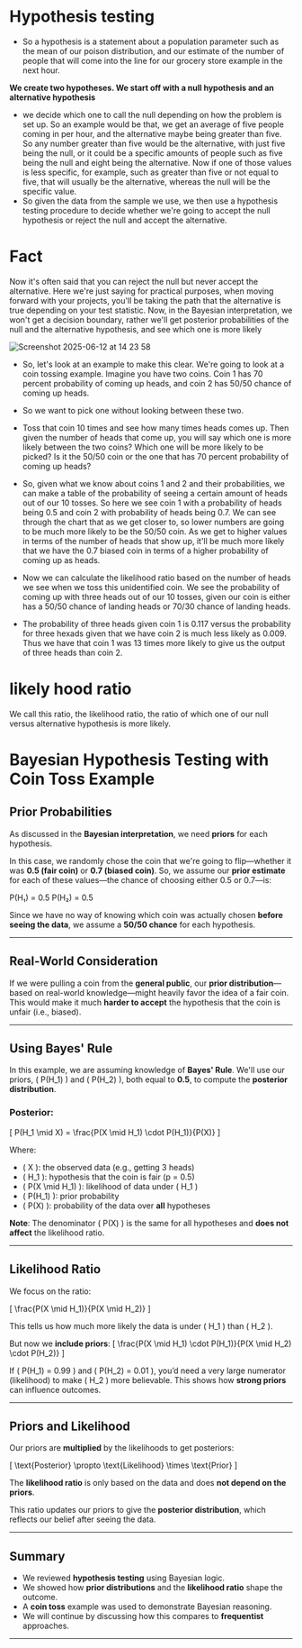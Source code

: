 # Hypothesis testing 
- So a hypothesis is a statement about a population parameter such as the mean of our poison distribution, and our estimate of the number of people that will come into the line for our grocery store example in the next hour.

**We create two hypotheses. We start off with a null hypothesis and an alternative hypothesis**
- we decide which one to call the null depending on how the problem is set up. So an example would be that, we get an average of five people coming in per hour, and the alternative maybe being greater than five. So any number greater than five would be the alternative, with just five being the null, or it could be a specific amounts of people such as five being the null and eight being the alternative. Now if one of those values is less specific, for example, such as greater than five or not equal to five, that will usually be the alternative, whereas the null will be the specific value.
- So given the data from the sample we use, we then use a hypothesis testing procedure to decide whether we're going to accept the null hypothesis or reject the null and accept the alternative.

# Fact
Now it's often said that you can reject the null but never accept the alternative. Here we're just saying for practical purposes, when moving forward with your projects, you'll be taking the path that the alternative is true depending on your test statistic. Now, in the Bayesian interpretation, we won't get a decision boundary, rather we'll get posterior probabilities of the null and the alternative hypothesis, and see which one is more likely

![Screenshot 2025-06-12 at 14 23 58](https://github.com/user-attachments/assets/16cc6756-febb-4d4d-bd42-392a42c40dd5)

- So, let's look at an example to make this clear. We're going to look at a coin tossing example. Imagine you have two coins. Coin 1 has 70 percent probability of coming up heads, and coin 2 has 50/50 chance of coming up heads.

- So we want to pick one without looking between these two.
- Toss that coin 10 times and see how many times heads comes up. Then given the number of heads that come up, you will say which one is more likely between the two coins? Which one will be more likely to be picked? Is it the 50/50 coin or the one that has 70 percent probability of coming up heads?
- So, given what we know about coins 1 and 2 and their probabilities, we can make a table of the probability of seeing a certain amount of heads out of our 10 tosses. So here we see coin 1 with a probability of heads being 0.5 and coin 2 with probability of heads being 0.7. We can see through the chart that as we get closer to, so lower numbers are going to be much more likely to be the 50/50 coin. As we get to higher values in terms of the number of heads that show up, it'll be much more likely that we have the 0.7 biased coin in terms of a higher probability of coming up as heads.

- Now we can calculate the likelihood ratio based on the number of heads we see when we toss this unidentified coin. We see the probability of coming up with three heads out of our 10 tosses, given our coin is either has a 50/50 chance of landing heads or 70/30 chance of landing heads.
- The probability of three heads given coin 1 is 0.117 versus the probability for three hexads given that we have coin 2 is much less likely as 0.009. Thus we have that coin 1 was 13 times more likely to give us the output of three heads than coin 2.
# likely hood ratio 
We call this ratio, the likelihood ratio, the ratio of which one of our null versus alternative hypothesis is more likely.

# Bayesian Hypothesis Testing with Coin Toss Example

## Prior Probabilities

As discussed in the **Bayesian interpretation**, we need **priors** for each hypothesis.

In this case, we randomly chose the coin that we're going to flip—whether it was **0.5 (fair coin)** or **0.7 (biased coin)**. So, we assume our **prior estimate** for each of these values—the chance of choosing either 0.5 or 0.7—is:

P(H₁) = 0.5
P(H₂) = 0.5


Since we have no way of knowing which coin was actually chosen **before seeing the data**, we assume a **50/50 chance** for each hypothesis.

---

## Real-World Consideration

If we were pulling a coin from the **general public**, our **prior distribution**—based on real-world knowledge—might heavily favor the idea of a fair coin. This would make it much **harder to accept** the hypothesis that the coin is unfair (i.e., biased).

---

## Using Bayes' Rule

In this example, we are assuming knowledge of **Bayes' Rule**. We'll use our priors, \( P(H_1) \) and \( P(H_2) \), both equal to **0.5**, to compute the **posterior distribution**.

### Posterior:
\[
P(H_1 \mid X) = \frac{P(X \mid H_1) \cdot P(H_1)}{P(X)}
\]

Where:
- \( X \): the observed data (e.g., getting 3 heads)
- \( H_1 \): hypothesis that the coin is fair (p = 0.5)
- \( P(X \mid H_1) \): likelihood of data under \( H_1 \)
- \( P(H_1) \): prior probability
- \( P(X) \): probability of the data over **all** hypotheses

**Note**: The denominator \( P(X) \) is the same for all hypotheses and **does not affect** the likelihood ratio.

---

## Likelihood Ratio

We focus on the ratio:

\[
\frac{P(X \mid H_1)}{P(X \mid H_2)}
\]

This tells us how much more likely the data is under \( H_1 \) than \( H_2 \).

But now we **include priors**:
\[
\frac{P(X \mid H_1) \cdot P(H_1)}{P(X \mid H_2) \cdot P(H_2)}
\]

If \( P(H_1) = 0.99 \) and \( P(H_2) = 0.01 \), you’d need a very large numerator (likelihood) to make \( H_2 \) more believable. This shows how **strong priors** can influence outcomes.

---

## Priors and Likelihood

Our priors are **multiplied** by the likelihoods to get posteriors:

\[
\text{Posterior} \propto \text{Likelihood} \times \text{Prior}
\]

The **likelihood ratio** is only based on the data and does **not depend on the priors**.

This ratio updates our priors to give the **posterior distribution**, which reflects our belief after seeing the data.

---

## Summary

- We reviewed **hypothesis testing** using Bayesian logic.
- We showed how **prior distributions** and the **likelihood ratio** shape the outcome.
- A **coin toss** example was used to demonstrate Bayesian reasoning.
- We will continue by discussing how this compares to **frequentist** approaches.

---


